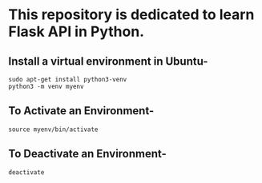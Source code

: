 # This repository is dedicated to learn Flask API in Python.
## Install a virtual environment in Ubuntu-
    sudo apt-get install python3-venv
    python3 -m venv myenv
## To Activate an Environment-
    source myenv/bin/activate
## To Deactivate an Environment-
    deactivate


